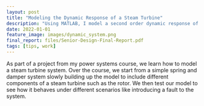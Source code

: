 ```yaml
---
layout: post
title: "Modeling the Dynamic Response of a Steam Turbine"
description: "Using MATLAB, I model a second order dynamic response of a steam turbine"
date: 2022-01-01
feature_image: images/dynamic_system.png
final_report: files/Senior-Design-Final-Report.pdf
tags: [tips, work]
---
```

As part of a project from my power systems course, we learn how to model a steam turbine system. Over the course, we start from a simple spring and damper system slowly building up the model to include different components of a steam turbine such as the rotor. We then test our model to see how it behaves under different scenarios like introducing a fault to the system.

<!--more-->
